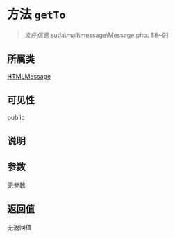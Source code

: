 # 方法 `getTo`

> *文件信息* suda\mail\message\Message.php: 88~91

## 所属类 

[HTMLMessage](../HTMLMessage.md)

## 可见性

public

## 说明



## 参数


无参数


## 返回值

无返回值
